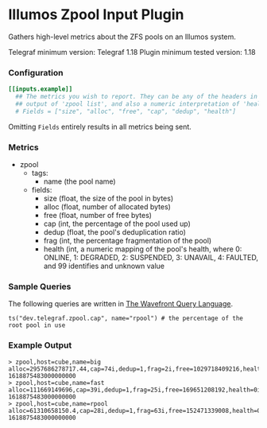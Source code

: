 # Illumos Zpool Input Plugin

Gathers high-level metrics about the ZFS pools on an Illumos system.

Telegraf minimum version: Telegraf 1.18
Plugin minimum tested version: 1.18

### Configuration

```toml
[[inputs.example]]
  ## The metrics you wish to report. They can be any of the headers in the
  ## output of 'zpool list', and also a numeric interpretation of 'health'.
  # Fields = ["size", "alloc", "free", "cap", "dedup", "health"]
```

Omitting `Fields` entirely results in all metrics being sent.

### Metrics

- zpool
  - tags:
    - name (the pool name)
  - fields:
    - size (float, the size of the pool in bytes)
    - alloc (float, number of allocated bytes)
    - free (float, number of free bytes)
    - cap (int, the percentage of the pool used up)
    - dedup (float, the pool's deduplication ratio)
    - frag (int, the percentage fragmentation of the pool)
    - health (int, a numeric mapping of the pool's health, where 0: ONLINE, 1:
      DEGRADED, 2: SUSPENDED, 3: UNAVAIL, 4: FAULTED, and 99 identifies and
      unknown value

### Sample Queries

The following queries are written in [The Wavefront Query
Language](https://docs.wavefront.com/query_language_reference.html).

```
ts("dev.telegraf.zpool.cap", name="rpool") # the percentage of the root pool in use
```


### Example Output

```
> zpool,host=cube,name=big alloc=2957686278717.44,cap=74i,dedup=1,frag=2i,free=1029718409216,health=0i,size=3980232092549.12 1618875483000000000
> zpool,host=cube,name=fast alloc=111669149696,cap=39i,dedup=1,frag=25i,free=169651208192,health=0i,size=281320357888 1618875483000000000
> zpool,host=cube,name=rpool alloc=61310658150.4,cap=28i,dedup=1,frag=63i,free=152471339008,health=0i,size=213674622976 1618875483000000000
```

